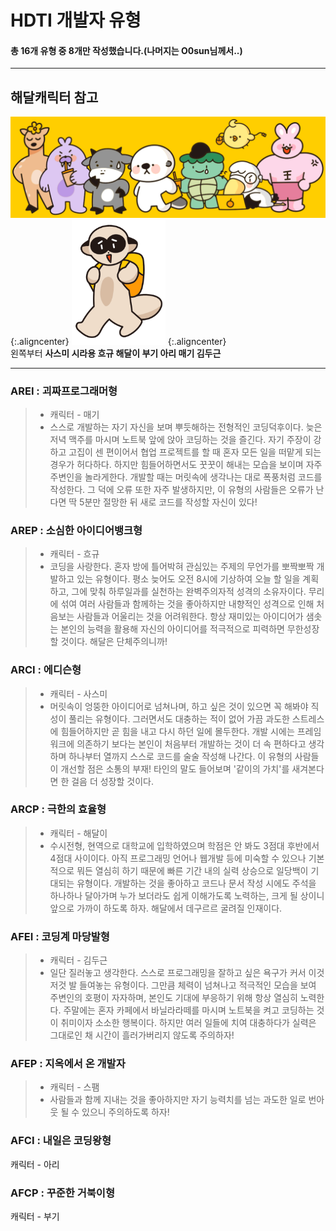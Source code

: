 HDTI 개발자 유형
==
#### 총 16개 유형 중 8개만 작성했습니다.(나머지는 O0sun님께서..)
***
## 해달캐릭터 참고
<img src="./images/해달캐릭터.png" width="600"/> {:.aligncenter} <img src="./images/스팸.png" width="150"/> {:.aligncenter}  
왼쪽부터 **사스미 시라용 흐규 해달이 부기 아리 매기 김두근**
***
### AREI : 괴짜프로그래머형
> * 캐릭터 - 매기  
> * 스스로 개발하는 자기 자신을 보며 뿌듯해하는 전형적인 코딩덕후이다. 늦은 저녁 맥주를 마시며 노트북 앞에 앉아 코딩하는 것을 즐긴다. 자기 주장이 강하고 고집이 센 편이어서 협업 프로젝트를 할 때 혼자 모든 일을 떠맡게 되는 경우가 허다하다. 하지만 힘들어하면서도 꿋꿋이 해내는 모습을 보이며 자주 주변인을 놀라게한다. 개발할 때는 머릿속에 생각나는 대로 폭풍처럼 코드를 작성한다. 그 덕에 오류 또한 자주 발생하지만, 이 유형의 사람들은 오류가 난다면 딱 5분만 절망한 뒤 새로 코드를 작성할 자신이 있다!
### AREP : 소심한 아이디어뱅크형
> * 캐릭터 - 흐규  
> * 코딩을 사랑한다. 혼자 방에 틀어박혀 관심있는 주제의 무언가를 뽀짝뽀짝 개발하고 있는 유형이다. 평소 늦어도 오전 8시에 기상하여 오늘 할 일을 계획하고, 그에 맞춰 하루일과를 실천하는 완벽주의자적 성격의 소유자이다. 무리에 섞여 여러 사람들과 함께하는 것을 좋아하지만 내향적인 성격으로 인해 처음보는 사람들과 어울리는 것을 어려워한다. 항상 재미있는 아이디어가 샘솟는 본인의 능력을 활용해 자신의 아이디어를 적극적으로 피력하면 무한성장할 것이다. 해달은 단체주의니까! 
### ARCI : 에디슨형
> * 캐릭터 - 사스미  
> * 머릿속이 엉뚱한 아이디어로 넘쳐나며, 하고 싶은 것이 있으면 꼭 해봐야 직성이 풀리는 유형이다. 그러면서도 대충하는 적이 없어 가끔 과도한 스트레스에 힘들어하지만 곧 힘을 내고 다시 하던 일에 몰두한다. 개발 시에는 프레임워크에 의존하기 보다는 본인이 처음부터 개발하는 것이 더 속 편하다고 생각하며 하나부터 열까지 스스로 코드를 술술 작성해 나간다. 이 유형의 사람들이 개선할 점은 소통의 부재! 타인의 말도 들어보며 '같이의 가치'를 새겨본다면 한 걸음 더 성장할 것이다.
### ARCP : 극한의 효율형
> * 캐릭터 - 해달이  
> * 수시전형, 현역으로 대학교에 입학하였으며 학점은 안 봐도 3점대 후반에서 4점대 사이이다. 아직 프로그래밍 언어나 웹개발 등에 미숙할 수 있으나 기본적으로 뭐든 열심히 하기 때문에 빠른 기간 내의 실력 상승으로 일당백이 기대되는 유형이다. 개발하는 것을 좋아하고 코드나 문서 작성 시에도 주석을 하나하나 달아가며 누가 보더라도 쉽게 이해가도록 노력하는, 크게 될 상이니 앞으로 가까이 하도록 하자. 해달에서 데구르르 굴려질 인재이다.
### AFEI : 코딩계 마당발형
> * 캐릭터 - 김두근  
> * 일단 질러놓고 생각한다. 스스로 프로그래밍을 잘하고 싶은 욕구가 커서 이것저것 발 들여놓는 유형이다. 그만큼 체력이 넘쳐나고 적극적인 모습을 보여 주변인의 호평이 자자하며, 본인도 기대에 부응하기 위해 항상 열심히 노력한다. 주말에는 혼자 카페에서 바닐라라떼를 마시며 노트북을 켜고 코딩하는 것이 취미이자 소소한 행복이다. 하지만 여러 일들에 치여 대충하다가 실력은 그대로인 채 시간이 흘러가버리지 않도록 주의하자!
### AFEP : 지옥에서 온 개발자
> * 캐릭터 - 스팸  
> * 사람들과 함께 지내는 것을 좋아하지만 자기 능력치를 넘는 과도한 일로 번아웃 될 수 있으니 주의하도록 하자!
### AFCI : 내일은 코딩왕형
캐릭터 - 아리  

### AFCP : 꾸준한 거북이형
캐릭터 - 부기  
